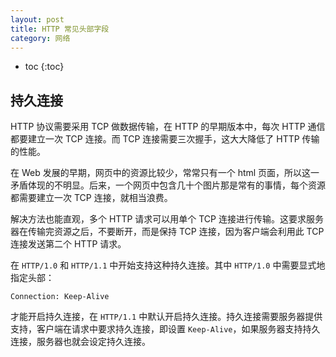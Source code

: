 ```yaml
---
layout: post
title: HTTP 常见头部字段
category: 网络
---
```


* toc
{:toc}


## 持久连接

HTTP 协议需要采用 TCP 做数据传输，在 HTTP 的早期版本中，每次 HTTP 通信都要建立一次 TCP 连接。而 TCP 连接需要三次握手，这大大降低了 HTTP 传输的性能。

在 Web 发展的早期，网页中的资源比较少，常常只有一个 html 页面，所以这一矛盾体现的不明显。后来，一个网页中包含几十个图片那是常有的事情，每个资源都需要建立一次 TCP 连接，就相当浪费。

解决方法也能直观，多个 HTTP 请求可以用单个 TCP 连接进行传输。这要求服务器在传输完资源之后，不要断开，而是保持 TCP 连接，因为客户端会利用此 TCP 连接发送第二个 HTTP 请求。

在 `HTTP/1.0` 和 `HTTP/1.1` 中开始支持这种持久连接。其中 `HTTP/1.0` 中需要显式地指定头部：

```
Connection: Keep-Alive
```

才能开启持久连接，在 `HTTP/1.1` 中默认开启持久连接。持久连接需要服务器提供支持，客户端在请求中要求持久连接，即设置 `Keep-Alive`，如果服务器支持持久连接，服务器也就会设定持久连接。